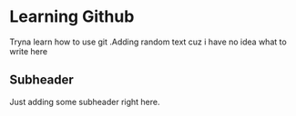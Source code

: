 # Learning Github
Tryna learn how to use git .Adding random text cuz i have no idea what to write here

## Subheader
Just adding some subheader right here.